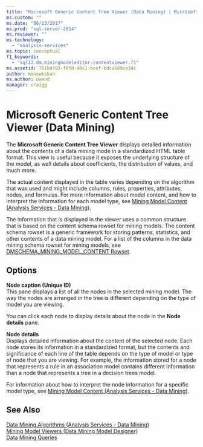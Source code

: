 ```yaml
---
title: "Microsoft Generic Content Tree Viewer (Data Mining) | Microsoft Docs"
ms.custom: ""
ms.date: "06/13/2017"
ms.prod: "sql-server-2014"
ms.reviewer: ""
ms.technology: 
  - "analysis-services"
ms.topic: conceptual
f1_keywords: 
  - "sql12.dm.miningmodeleditor.contentviewer.f1"
ms.assetid: 751b4393-f6fd-48c1-bcef-bdca589ce34c
author: minewiskan
ms.author: owend
manager: craigg
---
```

# Microsoft Generic Content Tree Viewer (Data Mining)
  The **Microsoft Generic Content Tree Viewer** displays detailed information about the contents of a data mining mode in a standardized HTML table format. This view is useful because it exposes the underlying structure of the model, as well details about coefficients, the distribution of values, and much more.  
  
 The actual content displayed in the table varies depending on the algorithm that was used and might include columns, rules, properties, attributes, nodes, and formulas. For more information about model content, and how to interpret the information for each model type, see [Mining Model Content &#40;Analysis Services - Data Mining&#41;](data-mining/mining-model-content-analysis-services-data-mining.md).  
  
 The information that is displayed in the viewer uses a common structure that is based on the content schema rowset for mining models. The content schema rowset is a generic framework for storing patterns, statistics, and other contents of a data mining model. For a list of the columns in the data mining schema rowset for mining models, see [DMSCHEMA_MINING_MODEL_CONTENT Rowset](https://docs.microsoft.com/bi-reference/schema-rowsets/data-mining/dmschema-mining-model-content-rowset).  
  
## Options  
 **Node caption (Unique ID)**  
 This pane displays a list of all the nodes in the selected mining model. The way the nodes are arranged in the tree is different depending on the type of model you are viewing.  
  
 You can click each node to display details about the node in the **Node details** pane.  
  
 **Node details**  
 Displays detailed information about the content of the selected node. Each node stores its information in a standardized format, but the contents and significance of each line of the table depends on the type of model or type of node that you are viewing. For example, the information stored for a node that represents a rule in an association model contains different information than a node that represents a tree in a decision trees model.  
  
 For information about how to interpret the node information for a specific model type, see [Mining Model Content &#40;Analysis Services - Data Mining&#41;](data-mining/mining-model-content-analysis-services-data-mining.md).  
  
## See Also  
 [Data Mining Algorithms &#40;Analysis Services - Data Mining&#41;](data-mining/data-mining-algorithms-analysis-services-data-mining.md)   
 [Mining Model Viewers &#40;Data Mining Model Designer&#41;](mining-model-viewers-data-mining-model-designer.md)   
 [Data Mining Queries](data-mining/data-mining-queries.md)  
  
  

